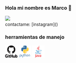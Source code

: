 ### Hola mi nombre es Marco 👋
<div aling="center">
<img src="https://media.giphy.com/media/scZPhLqaVOM1qG4lT9/giphy.gif">
</div>
contactame: [instagram]()
<div aling="center">
  <h3> herramientas de manejo</h3>
  <img src="https://github.com/devicons/devicon/blob/master/icons/github/github-original-wordmark.svg" alt="" width="40" height="40">
  <img src="https://github.com/devicons/devicon/blob/master/icons/python/python-original-wordmark.svg" alt=""width="40" height="40">
  <img src="https://github.com/devicons/devicon/blob/master/icons/java/java-original-wordmark.svg" alt=""width="40" height="40">
</div>




<!--
**Marcopm09/Marcopm09** is a ✨ _special_ ✨ repository because its `README.md` (this file) appears on your GitHub profile.

Here are some ideas to get you started:

- 🔭 I’m currently working on ...
- 🌱 I’m currently learning ...
- 👯 I’m looking to collaborate on ...
- 🤔 I’m looking for help with ...
- 💬 Ask me about ...
- 📫 How to reach me: ...
- 😄 Pronouns: ...
- ⚡ Fun fact: ...
-->
